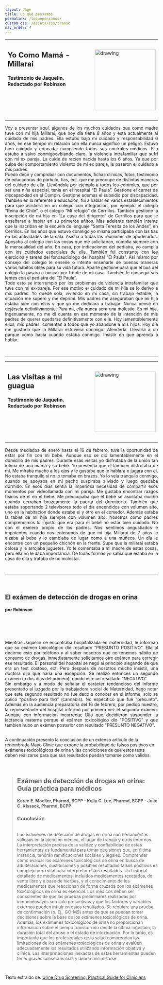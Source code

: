 ```yaml
---
layout: page
title: Lo que pensamos
permalink: /loquepensamos/
custom_css: /assets/css/transc
nav_order: 4
---
```


<table class="notable">
<td><h2>Yo Como Mamá - Millarai</h2>
<h4>Testimonio de Jaquelin. Redactado por Robinson</h4>
<h1 class="western" align="left">&nbsp;</h1>
</td>
<td>
<img src="/elianbebe/assets/images/yo_como_madre.png" alt="drawing" width="200"/>
</td>
</table>


<p style="text-align:justify">Voy a presentar aquí, algunos de los muchos cuidados que como madre tuve con mi hija Millarai, que hoy d&iacute;a tiene 8 a&ntilde;os y esta actualmente al cuidado de mis padres. Ella estubo bajo mi cuidado y responsabilidad 6 años, en ese tiempo mi relación con ella nunca significo un peligro. Estuvo bien cuidada y educada. cumpliendo todos sus controles médicos. Ella estubo a salvo conmigoovbiando claro, la violencia intrafamiliar que sufri con mi ex pareja. La cuide de recien nacida hasta los 6 años. Ya que por culpa del comportamiento violento de mi ex pareja, le pasaron el cuidado a mis padres.  <br>Puedo decir y comprobar con documentos, fichas cl&iacute;nicas, fotos, testimonio de educadoras de p&aacute;rbulo, t&iacute;as, ect. que me preocupe de distintas maneras del cuidado de ella. Llev&aacute;ndola por ejemplo a todos los controles, que por ser una ni&ntilde;a especial, tenia en el hospital &ldquo;El Paula&rdquo;. Gestione el carnet de discapacidad en el Compin. Gestione ademas el subsidio por discapacidad. Tambi&eacute;n en lo referente a educaci&oacute;n, fui a hablar en varios establecimientos para que asistiera en un colegio con integraci&oacute;n, por ejemplo el colegio &ldquo;Reina de Chile&rdquo;, o el colegio &ldquo;Mi refugio&rdquo; de Cerrillos. Tambi&eacute;n gestione la inscripci&oacute;n de mi hija en &ldquo;La casa del dirigente&rdquo; de Cerrillos para que le ense&ntilde;aran a hablar en su primeros a&ntilde;itos. Mas adelante tambi&eacute;n intente que la inscriban en la escuela de lenguaje &ldquo;Santa Teresita de los Andes&rdquo;, en Cerrillos. En los a&ntilde;os que estuvo conmigo yo misma participaba con las t&iacute;as en las actividades de la sala. Asistia a todas las reuniones de apoderados. Apoyaba al colegio con las cosas que me solicitaban, cumplía siempre con la mensualidad del a&ntilde;o. En casa, por indicaciones del pediatra, yo cumpl&iacute;a con los cuidados especiales de ella. Tambi&eacute;n fui constante con los ejercicios y tareas del fonoaudiologo del hospital "El Paula". Asi mismo por consejo del colegio le ense&ntilde;e o intente ense&ntilde;arle de buenas maneras varios h&aacute;bitos &uacute;tiles para su vida futura. Aparte gestione para que el bus del colegio la pasara a buscar por frente de mi casa. Tambi&eacute;n le consegu&iacute; sus lentes con el pediatra del &ldquo;El Paula&rdquo;.<br> Todo esto se interrumpi&oacute; por los problemas de violencia intrafamiliar que tuve con mi ex-pareja. Por ese motivo el cuidado de mi hija se lo derivo a mis padres. Yo quede sola, viviendo en mi casa, sin trabajo estable, la situaci&oacute;n me supero y me deprimi. Mis padres me aseguraban que mi hija estaba bien con ellos y que yo me dedicara a trabajar. Nunca pens&eacute; en dej&aacute;rsela definitivamente. Para mi, ella nunca sera una molestia. Es mi hija. Ingenuamente, no me di cuenta en ese momento de la intenci&oacute;n de mis padres de querer quedarse definitivamente con ella. Hoy lamentablemente ellos, mis padres, comentan a todos que yo abandone a mis hijos. Hoy día me gustaría que la Millarai estuviera conmigo. Atenderla. Llevarla a un parque como hacia cuando estaba conmigo. Insistir en que aprenda a hablar.</p>
<p>&nbsp;</p>



<hr>



<table class="notable">
<td><h2>Las visitas a mi guagua</h2>
<h4>Testimonio de Jaquelin. Redactado por Robinson</h4>
<h1 class="western" align="left">&nbsp;</h1>
</td>
<td>
<img src="/elianbebe/assets/images/visitas.png" alt="drawing" width="200"/>
</td>
</table>
<p style="text-align:justify">
Desde mediados de enero hasta el 16 de febrero, tuve la oportunidad de estar por fin con mi bebé. Aunque eso se dió lamentablemente en el domicilio de mis padres.
Durante esas visitas yo disfrutaba de la unión tan íntima de una mamá y su bebé. Yo presentía que el támbien disfrutaba de mi. Me miraba mucho a los ojos y le gustaba que le hablara o jugara con el. No estaba tranquilo si no lo tomaba en brazos. Yo lo veía tranquilo conmigo, cuando se apoyaba en mi pecho suspiraba aliviado y luego quedaba dormido. En esos días sentía la imperiosa necesidad de compartir esos momentos por videollamada con mi pareja. Me gustaba encontrar razgos físicos de el en el bebé. Me preocupaba que el bebé se asustaba mucho cuando cerraban bruzcamente la puerta del dormitorio. También que estaba soportando 2 televisores todo el día encendidos con volumen alto, uno en la habitacion donde estaba el y otro en el comedor. Además estaba la tablet de mi hija siempre con volumen alto. Nosotros como padres comprendimos lo injusto que era para el bebé no estar bien cuidado. No con el esmero propio de los padres. Nos sentimos angustiados e impotentes cuando nos enteramos de que mi hija Millarai de 7 años le alzaba al bebe y lo cambiaba de lugar como a una muñeca. Un día le encontré con un pequeño chichón en la frente. Supe que la millarai estaba celosa y le arrojaba juguetes. Yo le comentaba a mi madre de estas cosas, pero ella no le daba importancia. De todas formas yo sabia que estaba en la casa de ella y trataba de no molestar.<p><br>
<hr>

<br>

<h2>El exámen de detección de drogas en orina</h2>
<h4>por Robinson</h4>
<h1 class="western" align="left">&nbsp;</h1>

<p style="text-align:justify">
Mientras Jaquelin se encontraba hospitalizada en maternidad, le informan que su exámen toxicológico dió resultado "PRESUNTO POSITIVO". Ella al decirme esto por teléfono y al saber nosotros que no tenemos hábito de consumo de drogas, inmediatamente solicitamos otro exámen para corregir ese resultado. El personal del hospital se negó al principio alegando de que era un test costoso, ect. Pero después de nosotros mucho insistir, una doctora dijo que haria una excepción. Se realizó entonces un segundo exámen (a dos días del primero), dando este un resultado “NEGATIVO”.<br>Sin embargo y a modo de señalar el carácter tendencioso del informe presentado al juzgado por la trabajadora social de Maternidad, hago notar que este segundo resultado no fue dado a conocer en el informe, solo se aplico “positivo para thd” (cannabis). No especificó que fue "presunto". Además en la audiencia preparatoria del 16 de febrero, por pedido nuestro, la representante del hospital informó por primera vez el segundo exámen. Aunque con información incorrecta; Dijo que decidieron suspender la lactancia materna porque el exámen toxicológico dio "POSITIVO" y que tambien hubo un exámen posterior con resultado "PRESUNTO NEGATIVO".
</p>

<br>
A continuación presento la conclusión de un extenso artículo de la renombrada Mayo Clinic que expone la probabilidad de falsos positivos en exámenes toxicológicos de orina y las condiciones de que estos tests deben realizarse para que sus resultados puedan tomarse como válidos.

<br>
<br>
<br>


<blockquote cite="https://www.mayoclinicproceedings.org/article/S0025-6196(11)61120-8/fulltext">


<h2>Exámen de detección de drogas en orina: Guía práctica para médicos</h2>

<h4>Karen E. Moeller, Pharmd, BCPP - Kelly C. Lee, Pharmd, BCPP - Julie C. Kissack, Pharmd, BCPP</h4>

 <h3>Conclusión</h3> <br>
Los exámenes de detección de drogas en orina son herramientas valiosas en la atención médica, el lugar de trabajo y otros entornos. La interpretación precisa de la validez y confiabilidad de estas herramientas es fundamental para tomar decisiones que, en última instancia, tendrán ramificaciones sociales y legales. Comprender cómo evaluar los exámenes toxicológicos de orina en busca de adulteraciones, sustituciones y posibles resultados falsos positivos es complejo pero vital para interpretar estos resultados. Un historial detallado de medicamentos, incluidos medicamentos recetados, de venta libre y a base de hierbas, y
el conocimiento de los medicamentos que reaccionan de forma cruzada con los exámenes toxicológicos de orina es esencial. Los médicos deben ser conscientes de que las pruebas preliminares realizadas por inmunoensayos son solo presuntivas y que los factores y variables externos pueden influir en estos resultados. Se requiere una prueba de confirmación (p. Ej., GC-MS) antes de que se puedan tomar decisiones sobre la base de los exámenes toxicológicos de orina. Además, los exámenes toxicológicos de orina no proporcionan información sobre el tiempo transcurrido desde la última ingestión, la duración total del abuso o el estado de intoxicación. Por lo tanto, es importante que los profesionales de la salud comprendan las limitaciones de los exámenes toxicológicos de orina y evalúen adecuadamente los resultados utilizando información objetiva y clínica. Las interpretaciones inexactas de estas herramientas pueden tener graves consecuencias y deben minimizarse.


</blockquote>

<br>

Texto extraido de: <a href="https://www.mayoclinicproceedings.org/article/S0025-6196(11)61120-8/fulltext"  target="_blank">Urine Drug Screening: Practical Guide for Clinicians</a>

<br>
